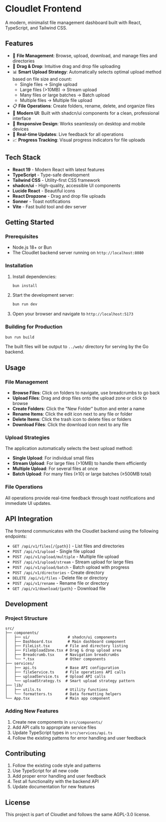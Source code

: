 # Cloudlet Frontend

A modern, minimalist file management dashboard built with React, TypeScript, and Tailwind CSS.

## Features

- 📁 **File Management**: Browse, upload, download, and manage files and directories
- 🎯 **Drag & Drop**: Intuitive drag and drop file uploading
- 📊 **Smart Upload Strategy**: Automatically selects optimal upload method based on file size and count:
  - Single files → Single upload
  - Large files (>10MB) → Stream upload  
  - Many files or large batches → Batch upload
  - Multiple files → Multiple file upload
- 📋 **File Operations**: Create folders, rename, delete, and organize files
- 🎨 **Modern UI**: Built with shadcn/ui components for a clean, professional interface
- 📱 **Responsive Design**: Works seamlessly on desktop and mobile devices
- 🔄 **Real-time Updates**: Live feedback for all operations
- 📈 **Progress Tracking**: Visual progress indicators for file uploads

## Tech Stack

- **React 19** - Modern React with latest features
- **TypeScript** - Type-safe development
- **Tailwind CSS** - Utility-first CSS framework
- **shadcn/ui** - High-quality, accessible UI components
- **Lucide React** - Beautiful icons
- **React Dropzone** - Drag and drop file uploads
- **Sonner** - Toast notifications
- **Vite** - Fast build tool and dev server

## Getting Started

### Prerequisites

- Node.js 18+ or Bun
- The Cloudlet backend server running on `http://localhost:8080`

### Installation

1. Install dependencies:
   ```bash
   bun install
   ```

2. Start the development server:
   ```bash
   bun run dev
   ```

3. Open your browser and navigate to `http://localhost:5173`

### Building for Production

```bash
bun run build
```

The built files will be output to `../web/` directory for serving by the Go backend.

## Usage

### File Management

- **Browse Files**: Click on folders to navigate, use breadcrumbs to go back
- **Upload Files**: Drag and drop files onto the upload zone or click to browse
- **Create Folders**: Click the "New Folder" button and enter a name
- **Rename Items**: Click the edit icon next to any file or folder
- **Delete Items**: Click the trash icon to delete files or folders
- **Download Files**: Click the download icon next to any file

### Upload Strategies

The application automatically selects the best upload method:

- **Single Upload**: For individual small files
- **Stream Upload**: For large files (>10MB) to handle them efficiently
- **Multiple Upload**: For several files at once
- **Batch Upload**: For many files (≥10) or large batches (≥500MB total)

### File Operations

All operations provide real-time feedback through toast notifications and immediate UI updates.

## API Integration

The frontend communicates with the Cloudlet backend using the following endpoints:

- `GET /api/v1/files[/{path}]` - List files and directories
- `POST /api/v1/upload` - Single file upload
- `POST /api/v1/upload/multiple` - Multiple file upload
- `POST /api/v1/upload/stream` - Stream upload for large files
- `POST /api/v1/upload/batch` - Batch upload with progress
- `POST /api/v1/directories` - Create directory
- `DELETE /api/v1/files` - Delete file or directory
- `POST /api/v1/rename` - Rename file or directory
- `GET /api/v1/download/{path}` - Download file

## Development

### Project Structure

```
src/
├── components/
│   ├── ui/                 # shadcn/ui components
│   ├── Dashboard.tsx       # Main dashboard component
│   ├── FileList.tsx       # File and directory listing
│   ├── FileUploadZone.tsx # Drag & drop upload area
│   ├── Breadcrumb.tsx     # Navigation breadcrumbs
│   └── *.tsx              # Other components
├── services/
│   ├── api.ts             # Base API configuration
│   ├── fileService.ts     # File operations API calls
│   ├── uploadService.ts   # Upload API calls  
│   └── uploadStrategy.ts  # Smart upload strategy pattern
├── lib/
│   ├── utils.ts           # Utility functions
│   └── formatters.ts      # Data formatting helpers
└── App.tsx                # Main app component
```

### Adding New Features

1. Create new components in `src/components/`
2. Add API calls to appropriate service files
3. Update TypeScript types in `src/services/api.ts`
4. Follow the existing patterns for error handling and user feedback

## Contributing

1. Follow the existing code style and patterns
2. Use TypeScript for all new code
3. Add proper error handling and user feedback
4. Test all functionality with the backend API
5. Update documentation for new features

## License

This project is part of Cloudlet and follows the same AGPL-3.0 license.